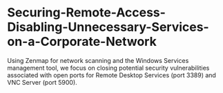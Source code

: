# Securing-Remote-Access-Disabling-Unnecessary-Services-on-a-Corporate-Network
Using Zenmap for network scanning and the Windows Services management tool, we focus on closing potential security vulnerabilities associated with open ports for Remote Desktop Services (port 3389) and VNC Server (port 5900).
